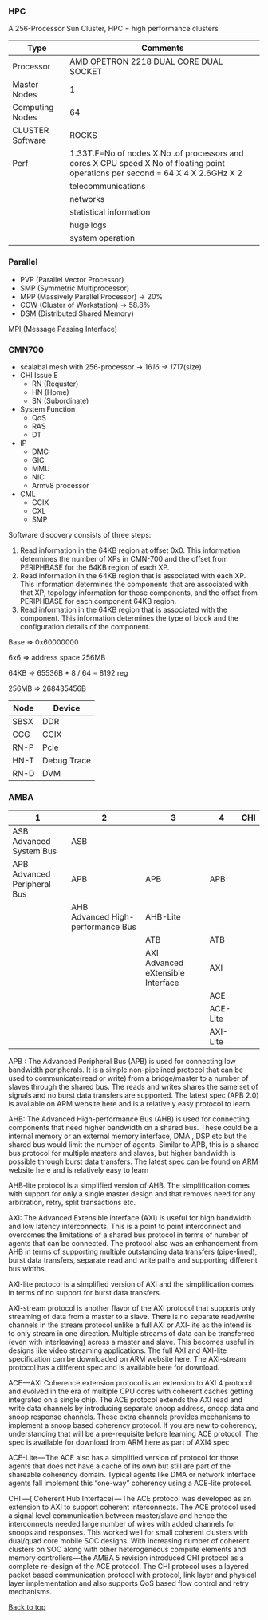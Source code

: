 ### HPC
A 256-Processor Sun Cluster, HPC = high performance clusters

|Type|Comments|
|----|----|
|Processor|AMD OPETRON 2218 DUAL CORE DUAL SOCKET|
|Master Nodes|1|
|Computing Nodes|64|
|CLUSTER Software|ROCKS|
|Perf|1.33T.F=No of nodes X No .of processors and cores X CPU speed X No of floating point operations per second = 64 X 4 X 2.6GHz X 2|
||telecommunications|
||networks|
||statistical information|
||huge logs|
||system operation|

### Parallel

- PVP (Parallel Vector Processor)
- SMP (Symmetric Multiprocessor)
- MPP (Massively Parallel Processor) -> 20%
- COW (Cluster of Workstation) -> 58.8%
- DSM (Distributed Shared Memory)

MPI,(Message Passing Interface)

### CMN700

- scalabal mesh with 256-processor -> 16*16 -> 17*17(size)
- CHI Issue E
  - RN (Requster)
  - HN (Home)
  - SN (Subordinate)
- System Function
  - QoS
  - RAS
  - DT
- IP
  - DMC
  - GIC
  - MMU
  - NIC
  - Armv8 processor
- CML
  - CCIX
  - CXL
  - SMP

Software discovery consists of three steps:
1. Read information in the 64KB region at offset 0x0. This information determines the number of XPs
in CMN-700 and the offset from PERIPHBASE for the 64KB region of each XP.
2. Read information in the 64KB region that is associated with each XP. This information determines
the components that are associated with that XP, topology information for those components, and the
offset from PERIPHBASE for each component 64KB region.
3. Read information in the 64KB region that is associated with the component. This information
determines the type of block and the configuration details of the component.


Base  => 0x60000000

6x6   => address space 256MB

64KB  => 65536B * 8 / 64 = 8192 reg

256MB => 268435456B


|Node|Device|
|----|----|
|SBSX|DDR|
|CCG|CCIX|
|RN-P|Pcie|
|HN-T|Debug Trace|
|RN-D|DVM|


### AMBA

|1  |2  |3  |4  |CHI|
|---|---|---|---|---|
|ASB<br>Advanced System Bus|ASB|   |    |   |
|APB<br>Advanced Peripheral Bus|APB|APB     |APB||
|   |AHB<br>Advanced High-performance Bus|AHB-Lite|   ||
|   |   |ATB|ATB||
|   |   |AXI<br>Advanced eXtensible Interface|AXI||
|   |   ||ACE||
|   |   ||ACE-Lite||
|   |   ||AXI-Lite||

APB : The Advanced Peripheral Bus (APB) is used for connecting low bandwidth peripherals. It is a simple non-pipelined protocol that can be used to communicate(read or write) from a bridge/master to a number of slaves through the shared bus. The reads and writes shares the same set of signals and no burst data transfers are supported. The latest spec (APB 2.0) is available on ARM website here and is a relatively easy protocol to learn.

AHB: The Advanced High-performance Bus (AHB) is used for connecting components that need higher bandwidth on a shared bus. These could be a internal memory or an external memory interface, DMA , DSP etc but the shared bus would limit the number of agents. Similar to APB, this is a shared bus protocol for multiple masters and slaves, but higher bandwidth is possible through burst data transfers. The latest spec can be found on ARM website here and is relatively easy to learn

AHB-lite protocol is a simplified version of AHB. The simplification comes with support for only a single master design and that removes need for any arbitration, retry, split transactions etc.

AXI: The Advanced Extensible interface (AXI) is useful for high bandwidth and low latency interconnects. This is a point to point interconnect and overcomes the limitations of a shared bus protocol in terms of number of agents that can be connected. The protocol also was an enhancement from AHB in terms of supporting multiple outstanding data transfers (pipe-lined), burst data transfers, separate read and write paths and supporting different bus widths.

AXI-lite protocol is a simplified version of AXI and the simplification comes in terms of no support for burst data transfers.

AXI-stream protocol is another flavor of the AXI protocol that supports only streaming of data from a master to a slave. There is no separate read/write channels in the stream protocol unlike a full AXI or AXI-lite as the intend is to only stream in one direction. Multiple streams of data can be transferred (even with interleaving) across a master and slave. This becomes useful in designs like video streaming applications.
The full AXI and AXI-lite specification can be downloaded on ARM website here. The AXI-stream protocol has a different spec and is available here for download.

ACE — AXI Coherence extension protocol is an extension to AXI 4 protocol and evolved in the era of multiple CPU cores with coherent caches getting integrated on a single chip. The ACE protocol extends the AXI read and write data channels by introducing separate snoop address, snoop data and snoop response channels. These extra channels provides mechanisms to implement a snoop based coherency protocol. If you are new to coherency, understanding that will be a pre-requisite before learning ACE protocol. The spec is available for download from ARM here as part of AXI4 spec

ACE-Lite — The ACE also has a simplified version of protocol for those agents that does not have a cache of its own but still are part of the shareable coherency domain. Typical agents like DMA or network interface agents fall implement this “one-way” coherency using a ACE-lite protocol.

CHI —( Coherent Hub Interface) — The ACE protocol was developed as an extension to AXI to support coherent interconnects. The ACE protocol used a signal level communication between master/slave and hence the interconnects needed large number of wires with added channels for snoops and responses. This worked well for small coherent clusters with dual/quad core mobile SOC designs. With increasing number of coherent clusters on SOC along with other heterogeneous compute elements and memory controllers — the AMBA 5 revision introduced CHI protocol as a complete re-design of the ACE protocol. The CHI protocol uses a layered packet based communication protocol with protocol, link layer and physical layer implementation and also supports QoS based flow control and retry mechanisms.


<a href="#top">Back to top</a>
